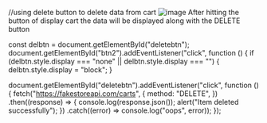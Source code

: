 //using delete button to delete data from cart
![image](https://github.com/user-attachments/assets/85aea4bf-747e-43cf-9612-02ea7ef4360e)
After hitting the button of display cart the data will be displayed along with the DELETE button

const delbtn = document.getElementById("deletebtn");
document.getElementById("btn2").addEventListener("click", function () {
  if (delbtn.style.display === "none" || delbtn.style.display === "") {
    delbtn.style.display = "block";
  }

  document.getElementById("deletebtn").addEventListener("click", function () {
    fetch("https://fakestoreapi.com/carts", {
      method: "DELETE",
    })
      .then((response) => {
        console.log(response.json());
        alert("Item deleted successfully");
      })
      .catch((error) => console.log("oops", error));
  });
